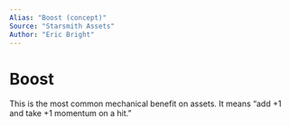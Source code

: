 ```yaml
---
Alias: "Boost (concept)"
Source: "Starsmith Assets"
Author: "Eric Bright"
---
```



# Boost
This is the most common mechanical benefit on assets. It means “add +1 and take +1 momentum on a hit.”